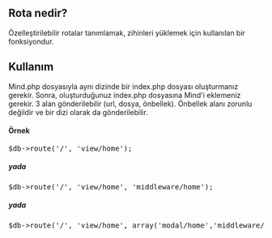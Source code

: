 <h2>Rota nedir?</h2>
Özelleştirilebilir rotalar tanımlamak, zihinleri yüklemek için kullanılan bir fonksiyondur.
<h2>Kullanım</h2>
Mind.php dosyasıyla aynı dizinde bir index.php dosyası oluşturmanız gerekir. Sonra, oluşturduğunuz index.php dosyasına Mind'i eklemeniz gerekir. 3 alan gönderilebilir (url, dosya, önbellek). Önbellek alanı zorunlu değildir ve bir dizi olarak da gönderilebilir.
<h4>Örnek</h4>

<pre>
$db->route('/', 'view/home');
</pre>

<h5>yada</h5>

<pre>
$db->route('/', 'view/home', 'middleware/home');
</pre>

<h5>yada</h5>

<pre>
$db->route('/', 'view/home', array('modal/home','middleware/home');
</pre>